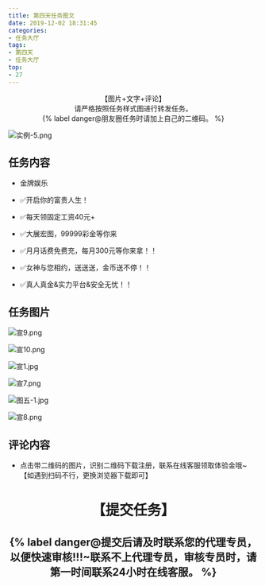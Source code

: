 ```yaml
---
title: 第四天任务图文
date: 2019-12-02 18:31:45
categories:
- 任务大厅
tags: 
- 第四天
- 任务大厅
top:
- 27
---
```



 <center>【图片+文字+评论】</center>

 <center>请严格按照任务样式图进行转发任务。</center>


 <center>{% label danger@朋友圈任务时请加上自己的二维码。 %}</center>

 ![实例-5.png](https://i.loli.net/2019/12/02/7MRnSOCbkI19sGZ.png)


 ## 任务内容


* 金牌娱乐

* ✅开启你的富贵人生！

* ✅每天领固定工资40元+

* ✅大展宏图，99999彩金等你来

* ✅月月话费免费充，每月300元等你来拿！！

* ✅女神与您相约，送送送，金币送不停！！

* ✅真人真金&实力平台&安全无忧！！


## 任务图片


![宣9.png](https://i.loli.net/2019/12/02/K7UhMqEO2yJLfN5.png)


![宣10.png](https://i.loli.net/2019/12/02/Ln7kJOGWHjd1aMB.png)


![宣1.jpg](https://i.loli.net/2019/12/02/Ae5sybDGC63RoFx.jpg)


![宣7.png](https://i.loli.net/2019/12/02/Cs7Z2dGQtgJbcUS.png)


![图五-1.jpg](https://i.loli.net/2019/12/02/PxaBv15IjnsFhr8.jpg)


![宣8.png](https://i.loli.net/2019/12/02/dBNynXfkLFQGtgC.png)



## 评论内容

* 点击带二维码的图片，识别二维码下载注册，联系在线客服领取体验金哦~【如遇到扫码不行，更换浏览器下载即可】



# <center>【提交任务】</center>


 ## <center>{% label danger@提交后请及时联系您的代理专员，以便快速审核!!!~联系不上代理专员，审核专员时，请第一时间联系24小时在线客服。 %}</center>